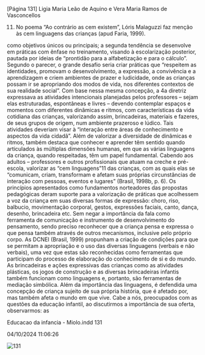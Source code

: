 [Página 131]
Ligia Maria Leão de Aquino e Vera Maria Ramos de Vasconcellos

11. No poema “Ao contrário as cem
existem”, Lóris Malaguzzi faz menção
às cem linguagens das crianças (apud
Faria, 1999).

como objetivos únicos ou principais; a segunda tendência se desenvolve em práticas com ênfase no treinamento, visando à escolarização
posterior, pautada por ideias de “prontidão para a alfabetização e para
o cálculo”. Segundo o parecer, o grande desafio seria criar práticas
que “respeitem as identidades, promovam o desenvolvimento, a expressão, a convivência e a aprendizagem e criem ambientes de prazer
e ludicidade, onde as crianças possam ir se apropriando dos modos de
vida, nos diferentes contextos de sua realidade social”.
Com base nessa mesma concepção, a 4a diretriz expressava as
atividades intencionais planejadas pelos professores – sejam elas
estruturadas, espontâneas e livres – devendo contemplar espaços e
momentos com diferentes dinâmicas e ritmos, com características da
vida cotidiana das crianças, valorizando assim, brincadeiras, materiais
e fazeres, de seus grupos de origem, num ambiente prazeroso e lúdico.
Tais atividades deveriam visar à “interação entre áreas de conhecimento e aspectos da vida cidadã”.
Além de valorizar a diversidade de dinâmicas e ritmos, também
destaca que conhecer e aprender têm sentido quando articulados às
múltiplas dimensões humanas, em que as várias linguagens da criança,
quando respeitadas, têm um papel fundamental. Cabendo aos adultos
– professores e outros profissionais que atuam na creche e pré-escola,
valorizar as “cem linguagens”11 das crianças, com as quais elas se “comunicam, criam, transformam e afetam suas próprias circunstâncias
de interação com pessoas, eventos e lugares” (Brasil, 1998b, p. 6).
Os princípios apresentados como fundamentos norteadores das
propostas pedagógicas deram suporte para a valorização de práticas que acolhessem a voz da criança em suas diversas formas de
expressão: choro, riso, balbucio, movimentação corporal, gestos, expressões faciais, canto, dança, desenho, brincadeira etc. Sem negar a
importância da fala como ferramenta de comunicação e instrumento
de desenvolvimento do pensamento, sendo preciso reconhecer que a
criança pensa e expressa o que pensa também através de outros mecanismos, inclusive pelo próprio corpo.
As DCNEI (Brasil, 1999) propunham a criação de condições para que
se permitam a apropriação e o uso das diversas linguagens (verbais e
não verbais), uma vez que estas são reconhecidas como ferramentas
que participam do processo de elaboração do conhecimento de si e
do mundo. As brincadeiras e ações expressivas das crianças como as
atividades plásticas, os jogos de construção e as diversas brincadeiras
infantis também funcionam como linguagens e, portanto, são ferramentas de mediação simbólica.
Além da importância das linguagens, é defendida uma concepção
de criança sujeito de sua própria história, que é afetado por, mas
também afeta o mundo em que vive.
Cabe a nós, preocupados com as questões da educação infantil, ao discutirmos a importância de sua oferta, observarmos: as


Educacao da infancia - Miolo.indd 131

04/10/2024 11:06:26

![131](./img/page_131-01.jpg)
